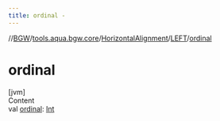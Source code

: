 ```yaml
---
title: ordinal -
---
```

//[BGW](../../../../index.md)/[tools.aqua.bgw.core](../../index.md)/[HorizontalAlignment](../index.md)/[LEFT](index.md)/[ordinal](ordinal.md)



# ordinal  
[jvm]  
Content  
val [ordinal](ordinal.md): [Int](https://kotlinlang.org/api/latest/jvm/stdlib/kotlin/-int/index.html)  



